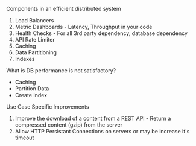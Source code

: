 Components in an efficient distributed system

1. Load Balancers
2. Metric Dashboards - Latency, Throughput in your code
3. Health Checks - For all 3rd party dependency, database dependency
4. API Rate Limiter
5. Caching
6. Data Partitioning
7. Indexes


What is DB performance is not satisfactory?
* Caching
* Partition Data
* Create Index

Use Case Specific Improvements

1. Improve the download of a content from a REST API - Return a compressed content (gzip) from the server
2. Allow HTTP Persistant Connections on servers or may be increase it's timeout

